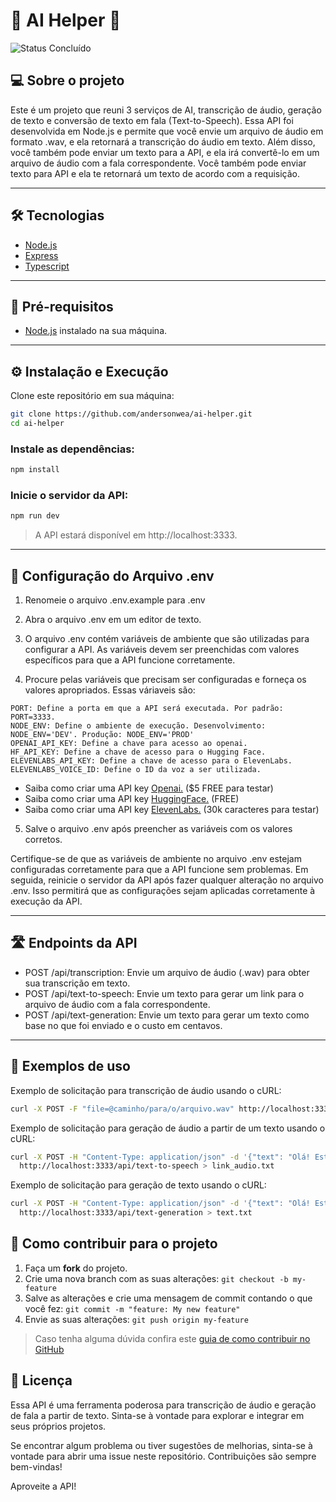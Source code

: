 # 🚧 AI Helper 🚧 
<img alt="Status Concluído" src="https://img.shields.io/badge/STATUS-CONCLU%C3%8DDO-brightgreen">


## 💻 Sobre o projeto

Este é um projeto que reuni 3 serviços de AI, transcrição de áudio, geração de texto e conversão de texto em fala (Text-to-Speech). 
Essa API foi desenvolvida em Node.js e permite que você envie um arquivo de áudio em formato .wav, e ela retornará a transcrição do áudio em texto.
Além disso, você também pode enviar um texto para a API, e ela irá convertê-lo em um arquivo de áudio com a fala correspondente.
Você também pode enviar texto para API e ela te retornará um texto de acordo com a requisição.

--- 

## 🛠 Tecnologias
 - [Node.js](https://nodejs.org/en)
 - [Express](https://expressjs.com/pt-br/)
 - [Typescript](https://www.typescriptlang.org)

---    

## 🥁 Pré-requisitos

 - [Node.js](https://nodejs.org/en) instalado na sua máquina.

--- 

## ⚙️ Instalação e Execução

Clone este repositório em sua máquina:
```bash
git clone https://github.com/andersonwea/ai-helper.git
cd ai-helper
```

### Instale as dependências:
```bash
npm install
```

### Inicie o servidor da API:
```bash
npm run dev
```
> A API estará disponível em http://localhost:3333.

--- 

## 🔨 Configuração do Arquivo .env

1. Renomeie o arquivo .env.example para .env

2. Abra o arquivo .env em um editor de texto.

3. O arquivo .env contém variáveis de ambiente que são utilizadas para configurar a API.
   As variáveis devem ser preenchidas com valores específicos para que a API funcione corretamente.

4. Procure pelas variáveis que precisam ser configuradas e forneça os valores apropriados.
    Essas váriaveis são:
```env
PORT: Define a porta em que a API será executada. Por padrão: PORT=3333.
NODE_ENV: Define o ambiente de execução. Desenvolvimento: NODE_ENV='DEV'. Produção: NODE_ENV='PROD'
OPENAI_API_KEY: Define a chave para acesso ao openai. 
HF_API_KEY: Define a chave de acesso para o Hugging Face.
ELEVENLABS_API_KEY: Define a chave de acesso para o ElevenLabs.
ELEVENLABS_VOICE_ID: Define o ID da voz a ser utilizada.
```
* Saiba como criar uma API key [Openai.](https://platform.openai.com/docs/api-reference) ($5 FREE para testar)
* Saiba como criar uma API key [HuggingFace.](https://huggingface.co/settings/tokens) (FREE)
* Saiba como criar uma API key [ElevenLabs.](https://docs.elevenlabs.io/api-reference/quick-start/introduction) (30k caracteres para testar)

5. Salve o arquivo .env após preencher as variáveis com os valores corretos.

Certifique-se de que as variáveis de ambiente no arquivo .env estejam configuradas corretamente para que a API funcione sem problemas. 
Em seguida, reinicie o servidor da API após fazer qualquer alteração no arquivo .env. 
Isso permitirá que as configurações sejam aplicadas corretamente à execução da API.

--- 

## 🛣️ Endpoints da API

 - POST /api/transcription: Envie um arquivo de áudio (.wav) para obter sua transcrição em texto.
 - POST /api/text-to-speech: Envie um texto para gerar um link para o arquivo de áudio com a fala correspondente.
 - POST /api/text-generation: Envie um texto para gerar um texto como base no que foi enviado e o custo em centavos.

--- 

## 👯 Exemplos de uso

Exemplo de solicitação para transcrição de áudio usando o cURL:

```bash
curl -X POST -F "file=@caminho/para/o/arquivo.wav" http://localhost:3333/api/transcription > trancription.txt
```

Exemplo de solicitação para geração de áudio a partir de um texto usando o cURL:
```bash
curl -X POST -H "Content-Type: application/json" -d '{"text": "Olá! Este é um exemplo de texto para fala."}' \
  http://localhost:3333/api/text-to-speech > link_audio.txt
```
Exemplo de solicitação para geração de texto usando o cURL:
```bash
curl -X POST -H "Content-Type: application/json" -d '{"text": "Olá! Este é um exemplo de texto para fala."}' \
  http://localhost:3333/api/text-generation > text.txt
```

## 💪 Como contribuir para o projeto

1. Faça um **fork** do projeto.
2. Crie uma nova branch com as suas alterações: `git checkout -b my-feature`
3. Salve as alterações e crie uma mensagem de commit contando o que você fez: `git commit -m "feature: My new feature"`
4. Envie as suas alterações: `git push origin my-feature`
> Caso tenha alguma dúvida confira este [guia de como contribuir no GitHub](./CONTRIBUTING.md)

## 📝 Licença

<!-- Este projeto esta sobe a licença [MIT](./LICENSE). -->
Essa API é uma ferramenta poderosa para transcrição de áudio e geração de fala a partir de texto. 
Sinta-se à vontade para explorar e integrar em seus próprios projetos.

Se encontrar algum problema ou tiver sugestões de melhorias, sinta-se à vontade para abrir uma issue neste repositório. Contribuições são sempre bem-vindas!

Aproveite a API!
